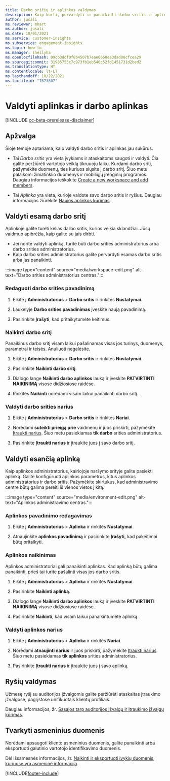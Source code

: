 ```yaml
---
title: Darbo sričių ir aplinkos valdymas
description: Kaip kurti, pervardyti ir panaikinti darbo sritis ir aplinkas.
author: jusali
ms.reviewer: mhart
ms.author: jusali
ms.date: 10/01/2021
ms.service: customer-insights
ms.subservice: engagement-insights
ms.topic: how-to
ms.manager: shellyha
ms.openlocfilehash: 09cb3ddf0f8b4507b7eae6668ea3dad08cfcea29
ms.sourcegitcommit: 31985755c7c973fb1eb540c52fd1451731d2bed2
ms.translationtype: HT
ms.contentlocale: lt-LT
ms.lasthandoff: 10/22/2021
ms.locfileid: "7673807"
---
```

# <a name="manage-environments-and-workspaces"></a>Valdyti aplinkas ir darbo aplinkas

[!INCLUDE [cc-beta-prerelease-disclaimer](includes/cc-beta-prerelease-disclaimer.md)]

## <a name="overview"></a>Apžvalga

Šioje temoje aptariama, kaip valdyti darbo sritis ir aplinkas jau sukūrus. 

- Tai *Darbo sritis* yra vieta įvykiams ir ataskaitoms saugoti ir valdyti. Čia galite peržiūrėti vartotojo veiklą tikruuoju laiku. Kurdami darbo sritį, pažymėkite duomenų, ties kuriuos siųsite į darbo sritį. Šiuo metu palaikomi žiniatinklio duomenys ir mobiliųjų įrenginių programos. Daugiau informacijos ieškokite [Create a new workspace and add members](create-workspace.md).

- Tai *Aplinka* yra vieta, kurioje valdote savo darbo sritis ir ryšius. Daugiau informacijos žiūrėkite [Naujos aplinkos kūrimas](create-new-environment.md).

## <a name="manage-an-existing-workspace"></a>Valdyti esamą darbo sritį

Aplinkoje galite turėti kelias darbo sritis, kurios veikia sklandžiai. Jūsų [vaidmuo](user-roles.md) apibrėžia, kaip galite su jais dirbti. 

 - Jei norite valdyti aplinką, turite būti darbo srities administratorius arba darbo srities administratorius.
 - Kaip darbo srities administratorius galite pervardyti esamas darbo sritis arba jas panaikinti. 

:::image type="content" source="media/workspace-edit.png" alt-text="Darbo srities administratorius centras.":::

### <a name="edit-a-workspace-name"></a>Redaguoti darbo srities pavadinimą

1. Eikite į **Administratorius** > **Darbo sritis** ir rinkitės **Nustatymai**.

1. Laukelyje **Darbo srities pavadinimas** įveskite naują pavadinimą.

1. Pasirinkite **Įrašyti**, kad pritaikytumėte keitimus.

### <a name="delete-a-workspace"></a>Naikinti darbo sritį

Panaikinus darbo sritį visam laikui pašalinamas visas jos turinys, duomenys, parametrai ir teisės. Anuliuoti negalėsite.

1. Eikite į **Administratorius** > **Darbo sritis** ir rinkitės **Nustatymai**.

1. Pasirinkite **Naikinti darbo sritį**. 

1. Dialogo lange **Naikinti darbo aplinkos** lauką ir įveskite **PATVIRTINTI NAIKINIMĄ** visose didžiosiose raidėse. 

1. Rinkitės **Naikinti** norėdami visam laikui panaikinti darbo sritį.

### <a name="manage-workspace-members"></a>Valdyti darbo srities narius

1. Eikite į **Administratorius** > **Darbo sritis** ir rinkitės **Nariai**.

1. Norėdami **suteikti prieigą prie** vaidmenų ir juos priskirti, pažymėkite [Įtraukti narius](user-roles.md). Šiuo metu pasiekiamas **tik darbo** srities administratorius.

1. Pasirinkite **Įtraukti narius** ir įtraukite juos į savo darbo sritį.

## <a name="manage-an-existing-environment"></a>Valdyti esančią aplinką

Kaip aplinkos administratorius, kairiojoje naršymo srityje galite pasiekti aplinką. Galite konfigūruoti aplinkos parametrus, kitus aplinkos administratorius ir darbo sritis. Pažymėkite skirtukus, kad administravimo centre būtų galima pereiti iš vienos vietos į kitą.

:::image type="content" source="media/environment-edit.png" alt-text="Aplinkos administravimo centras.":::

### <a name="edit-an-environment-name"></a>Aplinkos pavadinimo redagavimas

1. Eikite į **Administratorius** > **Aplinka** ir rinkitės **Nustatymai**.

1. Atnaujinkite **aplinkos pavadinimą** ir pasirinkite **Įrašyti,** kad pakeitimai būtų pritaikyti.

### <a name="delete-an-environment"></a>Aplinkos naikinimas

Aplinkos administratoriai gali panaikinti aplinkas. Kad aplinką būtų galima panaikinti, prieš tai turite pašalinti visas jos darbo sritis.

1. Eikite į **Administratorius** > **Aplinka** ir rinkitės **Nustatymai**.

1. Pasirinkite **Naikinti aplinką**. 

1. Dialogo lange **Naikinti darbo aplinkos** lauką ir įveskite **PATVIRTINTI NAIKINIMĄ** visose didžiosiose raidėse. 

1. Pasirinkite **Naikinti**, kad visam laikui panaikintumėte aplinką.

### <a name="manage-environment-members"></a>Valdyti aplinkos narius

1. Eikite į **Administratorius** > **Aplinka** ir rinkitės **Nariai**.

1. Norėdami **atnaujinti narius** ir juos priskirti, pažymėkite [Įtraukti narius](user-roles.md). Šiuo metu pasiekiamas **tik aplinkos** srities administratorius.

1. Pasirinkite **Įtraukti narius** ir įtraukite juos į savo aplinką.

## <a name="manage-connections"></a>Ryšių valdymas

Užmesę ryšį su auditorijos įžvalgomis galite peržiūrėti ataskaitas įtraukimo įžvalgose, pagrįstose unifikuotais klientų profiliais. 

Daugiau informacijos, žr. [Sąsajos tarp auditorijos įžvalgų ir įtraukimo įžvalgų kūrimas](integrate-audience-insights-engagement-insights.md).

## <a name="manage-personal-data"></a>Tvarkyti asmeninius duomenis

Norėdami apsaugoti kliento asmeninius duomenis, galite panaikinti arba eksportuoti galutinio vartotojo identifikavimo duomenis.

Dėl išsamesnės informacijos, žr. [Naikinti ir eksportuoti įvykių duomenis, kuriuose yra asmeninė informacija](../dsr-rights-requests.md#deleting-and-exporting-event-data-containing-end-user-identifiable-information).

[!INCLUDE[footer-include](../includes/footer-banner.md)]
